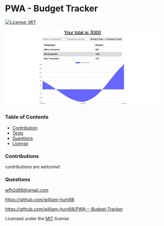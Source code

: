  # PWA - Budget Tracker
  [![License: MIT](https://img.shields.io/badge/License-MIT-yellow.svg)](https://opensource.org/licenses/MIT) 

  <img src = "./screenshot.png" >
  
  ### Table of Contents
  * [Contribution](#contributions)
  * [Tests](#tests)
  * [Questions](#questions)
  * [License](#license)

  ### Contributions
  contributions are welcome!

  ### Questions
  wfh2d88@gmail.com <br> 

  https://github.com/william-hunt88

  https://github.com/william-hunt88/PWA---Budget-Tracker
  
  
  Licensed under the [MIT](https://github.com/william-hunt88/PWA---Budget-Tracker/blob/main/LICENSE.txt) license
